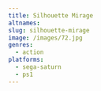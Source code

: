 ```yaml
---
title: Silhouette Mirage
altnames:
slug: silhouette-mirage
image: /images/72.jpg
genres:
  - action
platforms:
  - sega-saturn
  - ps1
---
```


